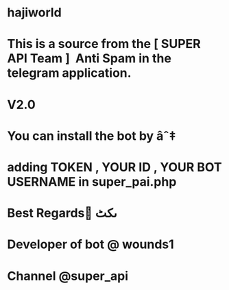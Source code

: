 # hajiworld
# This is a source from the [ SUPER API Team ]  Anti Spam in the telegram application.
# V2.0
# You can install the bot by âˆ‡
# adding TOKEN , YOUR ID , YOUR BOT USERNAME in super_pai.php

# Best Regards ًںکٹ 
# Developer of bot @ wounds1
# Channel @super_api
